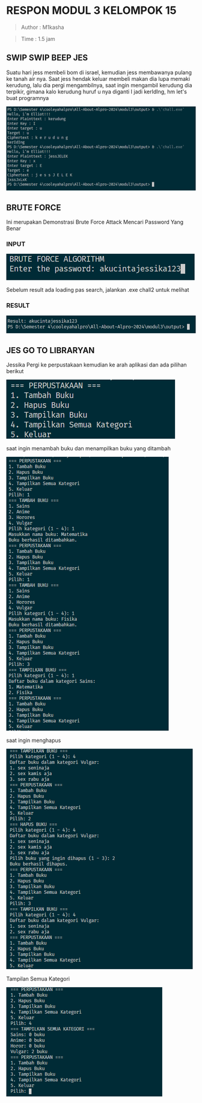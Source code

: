 # RESPON MODUL 3 KELOMPOK 15

> Author : M1kasha

> Time : 1.5 jam

## SWIP SWIP BEEP JES
Suatu hari jess membeli bom di israel, kemudian jess membawanya pulang ke tanah air nya. Saat jess hendak keluar membeli makan dia lupa memaki kerudung, lalu dia pergi mengambilnya, saat ingin mengambil kerudung dia terpikir, gimana kalo kerudung huruf u nya diganti I jadi kerIdIng, hm let's buat programnya

![alt text](image.png)


## BRUTE FORCE
Ini merupakan Demonstrasi Brute Force Attack Mencari Password Yang Benar

### INPUT
![alt text](image-1.png)


Sebelum result ada loading pas search, jalankan .exe chall2 untuk melihat

### RESULT
![alt text](image-2.png)

## JES GO TO LIBRARYAN 


Jessika Pergi ke perpustakaan kemudian ke arah aplikasi dan ada pilihan berikut

![alt text](image-3.png)

saat ingin menambah buku dan menampilkan buku yang ditambah

![alt text](image-4.png)

saat ingin menghapus

![alt text](image-5.png)

Tampilan Semua Kategori

![alt text](image-6.png)
